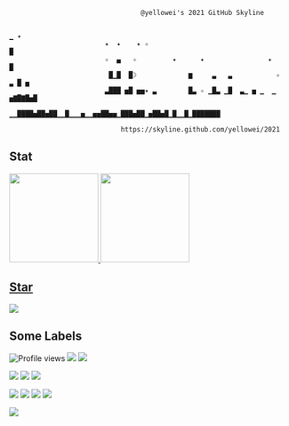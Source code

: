 
                                     @yellowei's 2021 GitHub Skyline           

                                                                            ▁ ✦
                            ✦  ✦    ✦ ✧                                     █  
                            ✧  ▄   ✧         ✦      ✦                ✦      █  
                             █▁█  █☽             ▆     ▃   ▃           ✧  ▃ █ ▅
                            ▃███ ▅█ ▅▅✦ ▃        █▃ ✧ ▁█▃ ▁█  ▃▁ ▅ ▁  ▁ ▅▇█▇█▅█
                          ▁▁████▅██▅██▁▁█▁▁▁▅▁▁▅▅██▅▅▁███▅██▁▅██▅█▁█▁▁█▁███████

                                https://skyline.github.com/yellowei/2021      

## Stat

<div>
  <a href="https://github.com/yellowei">
  <img height="160em" src="https://github-readme-stats.vercel.app/api?username=yellowei&include_all_commits=false&show_icons=true&count_private=true"/>
  <img height="160em" src="https://github-readme-stats.vercel.app/api/top-langs/?username=yellowei&layout=compact&langs_count=4"/>
</div>

## Star
  [![](https://github-readme-stats.vercel.app/api/pin/?username=yellowei&repo=CYPlayer)](https://github.com/yellowei/CYPlayer)
  
## Some Labels
  ![Profile views](https://gpvc.arturio.dev/yellowei)
  [![](https://img.shields.io/badge/Python-3-3776ab?style=flat-square&logo=Python&logoColor=white)](https://python.com/)
  [![](https://img.shields.io/badge/Golang-1.17.4-00ADD8?style=flat-square&logo=Go)](https://golang.com/)

  [![](https://img.shields.io/badge/IDE-JetBrains%20Pycharm-000000?style=flat-square&logo=PyCharm&logoColor=000000)]()
  [![](https://img.shields.io/badge/IDE-JetBrains%20GoLand-000000?style=flat-square&logo=GoLand&logoColor=000000)]()
  [![](https://img.shields.io/badge/IDE-Apple%20Xcode-000000?style=flat-square&logo=xcode&logoColor=000000)]()

  [![](https://img.shields.io/badge/-Git-f05032?style=flat-square&logo=git&logoColor=white)](https://git-scm.com/)
  [![](https://img.shields.io/badge/PyPI-22-3775A9?style=flat-square&logo=Pypi&logoColor=white)](https://pypi.org/)
  [![](https://img.shields.io/badge/Docker-20.10.13-3775A9?style=flat-square&logo=Docker&logoColor=white)](https://docker.com/)
  [![](https://img.shields.io/badge/k8s-1.24.0-3775A9?style=flat-square&logo=k8s&logoColor=blue)](https://docker.com/)

  [![](https://img.shields.io/badge/Adobe-9999FF?style=flat-square&logo=Adobe&logoColor=000058)](https://adobe.com/)
